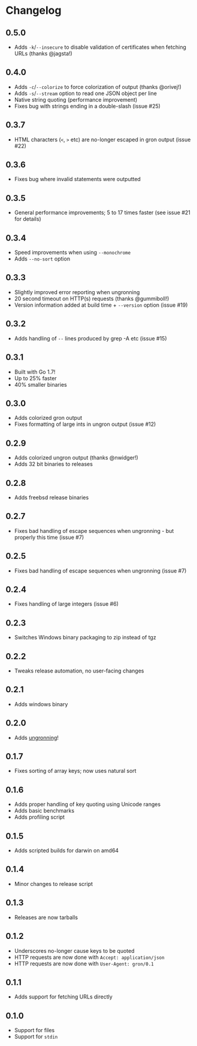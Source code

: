 # Changelog

## 0.5.0
- Adds `-k`/`--insecure` to disable validation of certificates when fetching URLs (thanks @jagsta!)

## 0.4.0
- Adds `-c`/`--colorize` to force colorization of output (thanks @orivej!)
- Adds `-s`/`--stream` option to read one JSON object per line
- Native string quoting (performance improvement)
- Fixes bug with strings ending in a double-slash (issue #25)

## 0.3.7
- HTML characters (`<`, `>` etc) are no-longer escaped in gron output (issue #22)

## 0.3.6
- Fixes bug where invalid statements were outputted

## 0.3.5
- General performance improvements; 5 to 17 times faster (see issue #21 for details)

## 0.3.4
- Speed improvements when using `--monochrome`
- Adds `--no-sort` option

## 0.3.3
- Slightly improved error reporting when ungronning
- 20 second timeout on HTTP(s) requests (thanks @gummiboll!)
- Version information added at build time + `--version` option (issue #19)

## 0.3.2
- Adds handling of `--` lines produced by grep -A etc (issue #15)

## 0.3.1
- Built with Go 1.7!
- Up to 25% faster
- 40% smaller binaries

## 0.3.0
- Adds colorized gron output
- Fixes formatting of large ints in ungron output (issue #12)

## 0.2.9
- Adds colorized ungron output (thanks @nwidger!)
- Adds 32 bit binaries to releases

## 0.2.8
- Adds freebsd release binaries

## 0.2.7
- Fixes bad handling of escape sequences when ungronning - but properly this time (issue #7)

## 0.2.5
- Fixes bad handling of escape sequences when ungronning (issue #7)

## 0.2.4
- Fixes handling of large integers (issue #6)

## 0.2.3
- Switches Windows binary packaging to zip instead of tgz

## 0.2.2
- Tweaks release automation, no user-facing changes

## 0.2.1
- Adds windows binary

## 0.2.0
- Adds [ungronning](README.mkd#ungronning)!

## 0.1.7
- Fixes sorting of array keys; now uses natural sort

## 0.1.6
- Adds proper handling of key quoting using Unicode ranges
- Adds basic benchmarks
- Adds profiling script

## 0.1.5
- Adds scripted builds for darwin on amd64

## 0.1.4
- Minor changes to release script

## 0.1.3
- Releases are now tarballs

## 0.1.2
- Underscores no-longer cause keys to be quoted
- HTTP requests are now done with `Accept: application/json`
- HTTP requests are now done with `User-Agent: gron/0.1`

## 0.1.1
- Adds support for fetching URLs directly

## 0.1.0
- Support for files
- Support for `stdin`

